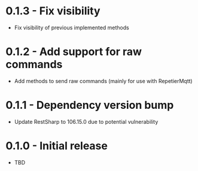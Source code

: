 ﻿# 0.1.3 - Fix visibility
  * Fix visibility of previous implemented methods
# 0.1.2 - Add support for raw commands
  * Add methods to send raw commands (mainly for use with RepetierMqtt)
# 0.1.1 - Dependency version bump
  * Update RestSharp to 106.15.0 due to potential vulnerability
# 0.1.0 - Initial release
  * TBD
